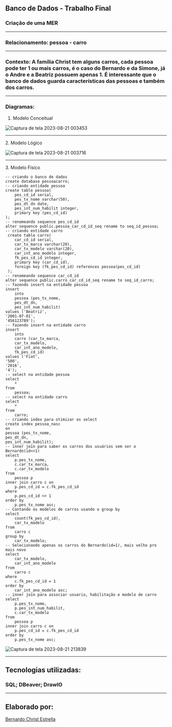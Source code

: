 ## Banco de Dados - Trabalho Final
### **Criação de uma MER**
<hr>

### Relacionamento: pessoa - carro
<hr>

### Contexto: A família Christ tem alguns carros, cada pessoa pode ter 1 ou mais carros, é o caso do Bernardo e da Simone, já o Andre e a Beatriz possuem apenas 1. É interessante que o banco de dados guarda características das pessoas e também dos carros.
<hr>

### Diagramas:
1. Modelo Conceitual

![Captura de tela 2023-08-21 003453](https://github.com/BernardoChrist/bancodedados_individual/assets/141193675/39f79bb7-f04f-44a3-bc44-8c4f467e764e)

<hr>
2. Modelo Lógico

![Captura de tela 2023-08-21 003716](https://github.com/BernardoChrist/bancodedados_individual/assets/141193675/8e5a4352-5315-4171-aa65-acfe8435e242)

<hr>
3. Modelo Físico

```
-- criando o banco de dados
create database pessoacarro;
-- criando entidade pessoa
create table pessoa(
	pes_cd_id serial,
	pes_tx_nome varchar(50),
	pes_dt_dn date,
	pes_int_num_habilit integer,
	primary key (pes_cd_id)
);
-- renomeando sequence pes_cd_id
alter sequence public.pessoa_car_cd_id_seq rename to seq_id_pessoa;
-- criando entidade carro
 create table carro(
 	car_cd_id serial,
 	car_tx_marca varchar(20),
 	car_tx_modelo varchar(20),
 	car_int_ano_modelo integer,
 	fk_pes_cd_id integer,
 	primary key (car_cd_id),
 	foreign key (fk_pes_cd_id) references pessoa(pes_cd_id)
 );
-- renomeando sequence car_cd_id
alter sequence public.carro_car_cd_id_seq rename to seq_id_carro;
-- fazendo insert na entidade pessoa
insert
	into
	pessoa (pes_tx_nome,
	pes_dt_dn,
	pes_int_num_habilit)
values ('Beatriz',
'2001-07-01',
'456123789');
-- fazendo insert na entidade carro
insert
	into
	carro (car_tx_marca,
	car_tx_modelo,
	car_int_ano_modelo,
	fk_pes_cd_id)
values ('Fiat',
'500',
'2016',
'4');
-- select na entidade pessoa
select
	*
from
	pessoa;
-- select na entidade carro
select
	*
from
	carro;
-- criando index para otimizar os select
create index pessoa_nasc
on
pessoa (pes_tx_nome,
pes_dt_dn,
pes_int_num_habilit);
-- inner join para saber os carros dos usuários sem ser o Bernardo(id<>1)
select
	p.pes_tx_nome,
	c.car_tx_marca,
	c.car_tx_modelo
from
	pessoa p
inner join carro c on
	p.pes_cd_id = c.fk_pes_cd_id
where
	p.pes_cd_id <> 1
order by
	p.pes_tx_nome asc;
-- Contando os modelos de carros usando o group by
select
	count(fk_pes_cd_id),
	car_tx_modelo
from
	carro c
group by
	car_tx_modelo;
-- Selecionando apenas os carros do Bernardo(id=1), mais velho pro mais novo
select
	car_tx_modelo,
	car_int_ano_modelo
from
	carro c
where
	c.fk_pes_cd_id = 1
order by
	car_int_ano_modelo asc;
-- inner join para associar usuario, habilitação e modelo de carro
select
	p.pes_tx_nome,
	p.pes_int_num_habilit,
	c.car_tx_modelo
from
	pessoa p
inner join carro c on
	p.pes_cd_id = c.fk_pes_cd_id
order by
	p.pes_tx_nome asc;
```

![Captura de tela 2023-08-21 213839](https://github.com/BernardoChrist/bancodedados_individual/assets/141193675/949e8839-df2d-40c0-bc61-af5cf35e0e59)

<hr>

## Tecnologias utilizadas:
### SQL; DBeaver; DrawIO
<hr>

## Elaborado por: 
[Bernardo Christ Estrella](https://github.com/BernardoChrist)
